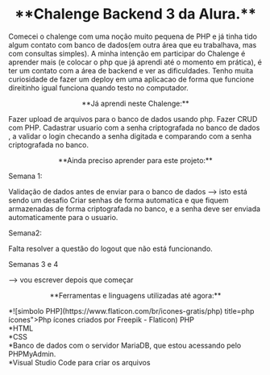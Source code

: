 <h1 align="center">**Chalenge Backend 3 da Alura.**</h1>

Comecei o chalenge com uma noção muito pequena de PHP e já tinha tido algum contato com banco de dados(em outra área que eu trabalhava, mas com consultas simples).
 A minha intenção em participar do Chalenge é aprender mais (e colocar o php que já  aprendi até o momento em prática), é ter um contato com a área de backend e ver as dificuldades. Tenho muita curiosidade de fazer um deploy em uma aplicacao de forma que funcione direitinho igual funciona quando testo no computador.


<p align="center">**Já aprendi neste Chalenge:**</p>
Fazer upload de arquivos para o banco de dados usando php. Fazer CRUD com PHP. Cadastrar usuario com a senha criptografada  no banco de dados , a validar o login checando a senha digitada e comparando com a senha criptografada no banco.



<p align="center">**Ainda preciso aprender para este projeto:**</p>

<p>Semana 1:</p> Validação de dados antes de enviar para o banco de dados --> isto está sendo um desafio
Criar senhas de forma automatica e que fiquem armazenadas de forma criptografada no banco, e a senha deve ser enviada automaticamente para o usuario.
<p>Semana2:</p> Falta resolver a questão do logout que não está funcionando.
<p>Semanas 3 e 4 </p>--> vou escrever depois que começar



<p align="center">**Ferramentas e linguagens utilizadas até agora:**</p>
*![simbolo PHP](https://www.flaticon.com/br/icones-gratis/php) title=php ícones">Php ícones criados por Freepik - Flaticon) PHP <br>
*HTML <br>
*CSS <br>
*Banco de dados com o servidor  MariaDB, que estou acessando pelo PHPMyAdmin. <br>
*Visual Studio Code para criar os arquivos <br>










